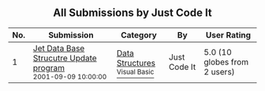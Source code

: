 ﻿<div align="center">

## All Submissions by Just Code It

</div>

No.  | Submission | Category | By   | User Rating
---- | ---------- | -------- | ---- | -----------
1 | [Jet Data Base Strucutre Update program<br /><sup>2001-09-09 10:00:00</sup>](https://github.com/Planet-Source-Code/just-code-it-jet-data-base-strucutre-update-program__1-27086) | [Data Structures<br /><sup>Visual Basic</sup>](../ByCategory/data-structures__1-33.md) | Just Code It | 5.0 (10 globes from 2 users)
